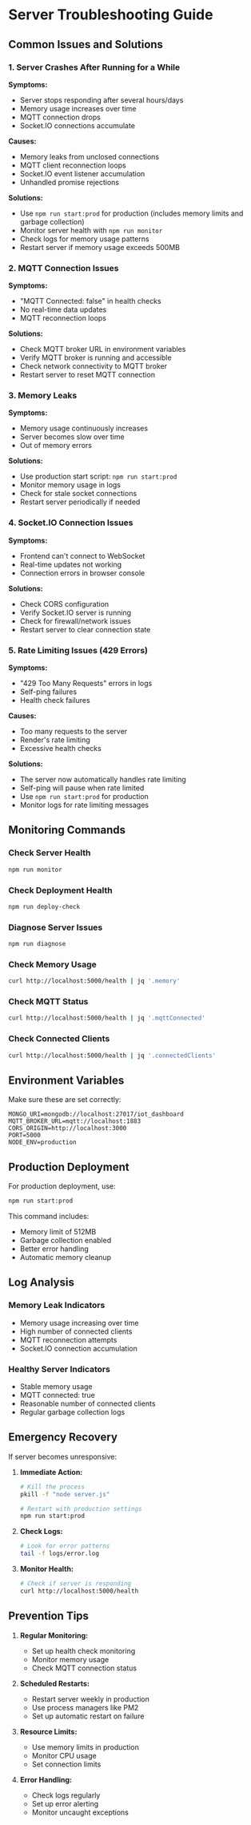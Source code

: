 # Server Troubleshooting Guide

## Common Issues and Solutions

### 1. Server Crashes After Running for a While

**Symptoms:**
- Server stops responding after several hours/days
- Memory usage increases over time
- MQTT connection drops
- Socket.IO connections accumulate

**Causes:**
- Memory leaks from unclosed connections
- MQTT client reconnection loops
- Socket.IO event listener accumulation
- Unhandled promise rejections

**Solutions:**
- Use `npm run start:prod` for production (includes memory limits and garbage collection)
- Monitor server health with `npm run monitor`
- Check logs for memory usage patterns
- Restart server if memory usage exceeds 500MB

### 2. MQTT Connection Issues

**Symptoms:**
- "MQTT Connected: false" in health checks
- No real-time data updates
- MQTT reconnection loops

**Solutions:**
- Check MQTT broker URL in environment variables
- Verify MQTT broker is running and accessible
- Check network connectivity to MQTT broker
- Restart server to reset MQTT connection

### 3. Memory Leaks

**Symptoms:**
- Memory usage continuously increases
- Server becomes slow over time
- Out of memory errors

**Solutions:**
- Use production start script: `npm run start:prod`
- Monitor memory usage in logs
- Check for stale socket connections
- Restart server periodically if needed

### 4. Socket.IO Connection Issues

**Symptoms:**
- Frontend can't connect to WebSocket
- Real-time updates not working
- Connection errors in browser console

**Solutions:**
- Check CORS configuration
- Verify Socket.IO server is running
- Check for firewall/network issues
- Restart server to clear connection state

### 5. Rate Limiting Issues (429 Errors)

**Symptoms:**
- "429 Too Many Requests" errors in logs
- Self-ping failures
- Health check failures

**Causes:**
- Too many requests to the server
- Render's rate limiting
- Excessive health checks

**Solutions:**
- The server now automatically handles rate limiting
- Self-ping will pause when rate limited
- Use `npm run start:prod` for production
- Monitor logs for rate limiting messages

## Monitoring Commands

### Check Server Health
```bash
npm run monitor
```

### Check Deployment Health
```bash
npm run deploy-check
```

### Diagnose Server Issues
```bash
npm run diagnose
```

### Check Memory Usage
```bash
curl http://localhost:5000/health | jq '.memory'
```

### Check MQTT Status
```bash
curl http://localhost:5000/health | jq '.mqttConnected'
```

### Check Connected Clients
```bash
curl http://localhost:5000/health | jq '.connectedClients'
```

## Environment Variables

Make sure these are set correctly:

```env
MONGO_URI=mongodb://localhost:27017/iot_dashboard
MQTT_BROKER_URL=mqtt://localhost:1883
CORS_ORIGIN=http://localhost:3000
PORT=5000
NODE_ENV=production
```

## Production Deployment

For production deployment, use:

```bash
npm run start:prod
```

This command includes:
- Memory limit of 512MB
- Garbage collection enabled
- Better error handling
- Automatic memory cleanup

## Log Analysis

### Memory Leak Indicators
- Memory usage increasing over time
- High number of connected clients
- MQTT reconnection attempts
- Socket.IO connection accumulation

### Healthy Server Indicators
- Stable memory usage
- MQTT connected: true
- Reasonable number of connected clients
- Regular garbage collection logs

## Emergency Recovery

If server becomes unresponsive:

1. **Immediate Action:**
   ```bash
   # Kill the process
   pkill -f "node server.js"
   
   # Restart with production settings
   npm run start:prod
   ```

2. **Check Logs:**
   ```bash
   # Look for error patterns
   tail -f logs/error.log
   ```

3. **Monitor Health:**
   ```bash
   # Check if server is responding
   curl http://localhost:5000/health
   ```

## Prevention Tips

1. **Regular Monitoring:**
   - Set up health check monitoring
   - Monitor memory usage
   - Check MQTT connection status

2. **Scheduled Restarts:**
   - Restart server weekly in production
   - Use process managers like PM2
   - Set up automatic restart on failure

3. **Resource Limits:**
   - Use memory limits in production
   - Monitor CPU usage
   - Set connection limits

4. **Error Handling:**
   - Check logs regularly
   - Set up error alerting
   - Monitor uncaught exceptions 